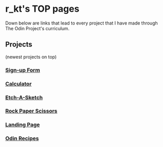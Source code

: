 # r_kt's TOP pages

Down below are links that lead to every project that I have made through The Odin Project's curriculum.

## Projects 
(newest projects on top)

### [Sign-up Form](https://rekyuto.github.io/sign-up-form/)
### [Calculator](https://rekyuto.github.io/calculator/)
### [Etch-A-Sketch](https://rekyuto.github.io/etch-a-sketch/)
### [Rock Paper Scissors](https://rekyuto.github.io/rock-paper-scissors/)
### [Landing Page](https://rekyuto.github.io/landing-page/)
### [Odin Recipes](https://rekyuto.github.io/odin-recipes/)
